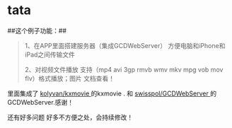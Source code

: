 # tata


##这个例子功能：##
>
>1、在APP里面搭建服务器（集成GCDWebServer）  方便电脑和iPhone和iPad之间传输文件 
>
>2、对视频文件播放  支持（mp4 avi 3gp  rmvb  wmv mkv  mpg vob mov flv）格式播放；图片  文档查看！
>








里面集成了 [kolyvan/kxmovie
](https://github.com/kolyvan/kxmovie ) 的kxmovie
.  和  [swisspol/GCDWebServer
](https://github.com/swisspol/GCDWebServer ) 的GCDWebServer.感谢！

还有好多问题 好多不方便之处，会持续修改！
